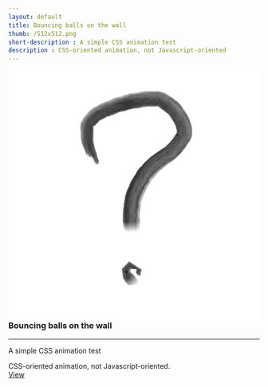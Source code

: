 ```yaml
---
layout: default
title: Bouncing balls on the wall
thumb: /512x512.png
short-description : A simple CSS animation test
description : CSS-oriented animation, not Javascript-oriented
---
```

<img src="/512x512.png" align="left" class="img">
<h3>Bouncing balls on the wall</h3>
<hr>
<p>A simple CSS animation test</p>
<p class="detail">
  CSS-oriented animation, not Javascript-oriented.<br>
  <a href="#" class="cta" 
    onclick="window.open('https://truemaxdh.github.io/CodingIsFun/lab_straight-bouncing_balls/', 'popup', 'width=950, height=1000');">View</a>
</p>
